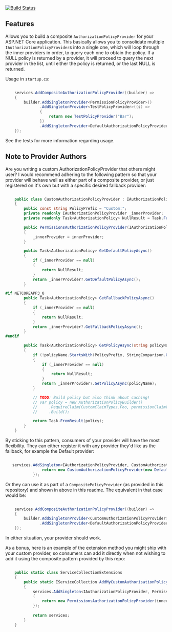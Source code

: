 [![Build Status](https://dev.azure.com/darrelltunnell/Public%20Projects/_apis/build/status/dazinator.Dazinator.AspNetCore.Authorization?branchName=master)](https://dev.azure.com/darrelltunnell/Public%20Projects/_build/latest?definitionId=10&branchName=master)

## Features

Allows you to build a composite `AuthorizationPolicyProvider` for your ASP.NET Core application.
This basically allows you to consolidate multiple `IAuthorizationPolicyProvider`s into a single one,
which will loop through the inner providers in order, to query each one to obtain the policy. 
If a NULL policy is returned by a provider, it will proceed to query the next provider in the list, until either the policy is returned, or the last NULL is returned.


Usage in `startup.cs`:

```csharp

    services.AddCompositeAuthorizationPolicyProvider((builder) =>
    {
        builder.AddSingletonProvider<PermissionPolicyProvider>()
               .AddSingletonProvider<TestPolicyProvider>((s) =>
               {
                   return new TestPolicyProvider("Bar");
               })
	           .AddSingletonProvider<DefaultAuthorizationPolicyProvider>(); // Asp.net default provider.
    });


```

See the tests for more information regarding usage.

## Note to Provider Authors

Are you writing a custom AuthorizationPolicyProvider that others might user?
I would recommend adhering to the following pattern so that your provider will behave well as either part of a composite provider,
or just registered on it's own but with a specific desired fallback provider:


```csharp

    public class CustomAuthorizationPolicyProvider : IAuthorizationPolicyProvider
    {
        public const string PolicyPrefix = "Custom:";
        private readonly IAuthorizationPolicyProvider _innerProvider;
        private readonly Task<AuthorizationPolicy> NullResult = Task.FromResult(default(AuthorizationPolicy));

        public PermissionsAuthorizationPolicyProvider(IAuthorizationPolicyProvider innerProvider = null)
        {
            _innerProvider = innerProvider;
        }

        public Task<AuthorizationPolicy> GetDefaultPolicyAsync()
        {
            if (_innerProvider == null)
            {
                return NullResult;
            }
            return _innerProvider?.GetDefaultPolicyAsync();
        }

#if NETCOREAPP3_0
        public Task<AuthorizationPolicy> GetFallbackPolicyAsync()
        {
            if (_innerProvider == null)
            {
                return NullResult;
            }
            return _innerProvider?.GetFallbackPolicyAsync();
        }
#endif

        public Task<AuthorizationPolicy> GetPolicyAsync(string policyName)
        {
            if (!policyName.StartsWith(PolicyPrefix, StringComparison.OrdinalIgnoreCase))
            {
                if (_innerProvider == null)
                {
                    return NullResult;
                }
                return _innerProvider?.GetPolicyAsync(policyName);
            }

            // TODO: Build policy but also think about caching!
            // var policy = new AuthorizationPolicyBuilder()
            //     .RequireClaim(CustomClaimTypes.Foo, permissionClaimValues)
            //     .Build();

            return Task.FromResult(policy);
        }
    } 


```

By sticking to this pattern, consumers of your provider will have the most flexibility. They can either register it with any provider they'd like as the fallback, for example the Default provider:


```csharp

   services.AddSingleton<IAuthorizationPolicyProvider, CustomAuthorizationPolicyProvider>(sp=> {
                return new CustomAuthorizationPolicyProvider(new DefaultAuthorizationPolicyProvider(sp.GetRequiredService<IOptions<AuthorizationOptions>>()));
            });

```

Or they can use it as part of a `CompositePolicyProvider` (as provided in this repository) and shown in above in this readme. The equivalent in that case would be:

```csharp

    services.AddCompositeAuthorizationPolicyProvider((builder) =>
    {
        builder.AddSingletonProvider<CustomAuthorizationPolicyProvider>()              
	           .AddSingletonProvider<DefaultAuthorizationPolicyProvider>();
    });

```

In either situation, your provider should work.

As a bonus, here is an example of the extension method you might ship with your custom provider, so consumers can add it directly when not wishing to add it using the composite pattern provided by this repo:

```csharp

    public static class ServiceCollectionExtensions
    {
        public static IServiceCollection AddMyCustomAuthorisationPolicyProvider(this IServiceCollection services, Func<IServiceProvider, IAuthorizationPolicyProvider> innerProviderFactory = null)
        {
            services.AddSingleton<IAuthorizationPolicyProvider, PermissionsAuthorizationPolicyProvider>(sp =>
            {
                return new PermissionsAuthorizationPolicyProvider(innerProviderFactory?.Invoke(sp));
            });
           
            return services;
        }
    }
    
```
